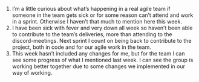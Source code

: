 1. I’m a little curious about what’s happening in a real agile team if someone in the team gets sick or for some reason can’t attend and work in a sprint. Otherwise I haven’t that much to mention here this week.
2. I have been sick with fever and very down all week so haven’t been able to contribute to the team’s deliveries, more than attending to the discord-meetings. Next sprint I count on being back to contribute to the project, both in code and for our agile work in the team.
3. This week hasn’t included any changes for me, but for the team I can see some progress of what I mentioned last week. I can see the group is working better together due to some changes we implemented in our way of working.
